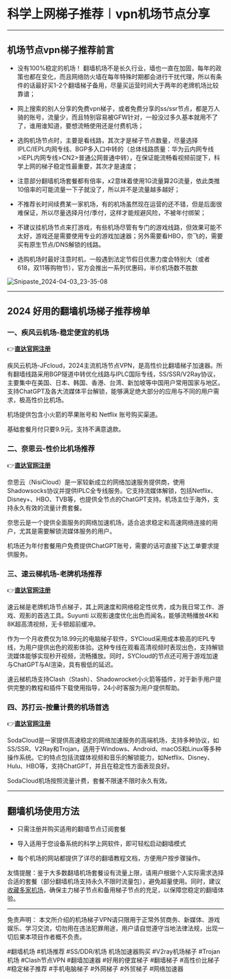 # 科学上网梯子推荐︱vpn机场节点分享
---
## 机场节点vpn梯子推荐前言
* 没有100%稳定的机场！ 翻墙机场不是长久行业，墙也一直在加固，每年的政策也都在变化，而且网络防火墙在每年特殊时期都会进行干扰代理，所以有条件的话最好买1-2个翻墙梯子备用，尽量买运营时间大于两年的老牌机场比较靠谱；

* 网上搜索的别人分享的免费vpn梯子，或者免费分享的ss/ssr节点，都是万人骑的账号，流量少，而且特别容易被GFW针对，一般没过多久基本就用不了了，谁用谁知道，要想流畅使用还是付费机场；

* 选购机场节点时，主要是看线路，其次才是梯子节点数量，尽量选择IPLC/IEPL内网专线、BGP多入口中转的（总体线路质量：华为云内网专线>IEPL内网专线>CN2>普通公网普通中转），在保证能流畅看视频前提下，科学上网的梯子稳定性最重要，其次才是速度；

* 注意部分翻墙机场套餐都有倍率，x2意味着使用1G流量算2G流量，依此类推10倍率的可能流量一下子就没了，所以并不是流量越多越好；

* 不推荐长时间续费某一家机场，有的机场虽然现在运营的还不错，但是后面很难保证，所以尽量选择月付/季付，这样才能规避风险，不被年付绑架；

* 不建议挂机场节点来打游戏，有些机场尽管有专门的游戏线路，但效果可能不太好，游戏还是需要使用专业的游戏加速器；另外需要看HBO，奈飞的，需要买有原生节点/DNS解锁的线路。

* 选购机场时最好注意时机，一般遇到法定节假日优惠力度会特别大（或者618，双11等购物节），官方会推出一系列优惠码，半价机场数不胜数

![Snipaste_2024-04-03_23-35-08](https://github.com/VPN-CN/kexueshangwang/assets/156046824/28a74b0f-f913-4f65-a1ba-73301692da6d)


--- 
## 2024 好用的翻墙机场梯子推荐榜单

### 一、疾风云机场-稳定便宜的机场
👉[**直达官网注册**](https://go.51tz.cc/jfcloud)

疾风云机场-JFcloud，2024主流机场节点VPN，是高性价比翻墙梯子加速器。所有翻墙线路采用BGP隧道中转优化线路与IPLC国际专线，SS/SSR/V2Ray协议，主要集中在美国、日本、韩国、香港、台湾、新加坡等中国用户常用国家与地区。支持ChatGPT及各大流媒体平台解锁，能够满足绝大部分的应用与不同的用户需求，极高性价比机场。

机场提供包含小火箭的苹果账号和 Netflix 账号购买渠道。

基础套餐月付只要9.9元，支持不满意退款。

### 二、奈思云-性价比机场推荐
👉[**直达官网注册**](https://go.51tz.cc/nicecloud)

奈思云（NisiCloud）是一家较新成立的网络加速服务提供商，使用Shadowsocks协议并提供IPLC全专线服务。它支持流媒体解锁，包括Netflix、Disney+、HBO、TVB等，也提供全节点的ChatGPT支持。机场主位于海外，支持永久有效的流量计费套餐。

奈思云是一个提供全面服务的网络加速机场，适合追求稳定和高速网络连接的用户，尤其是需要解锁流媒体服务的用户。

机场还为年付套餐用户免费提供ChatGPT账号，需要的话可直接下达工单要求提供服务。

### 三、速云梯机场-老牌机场推荐
👉[**直达官网注册**](https://go.51tz.cc/sycloud)

速云梯是老牌机场节点梯子，其上网速度和网络稳定性优秀，成为我日常工作、游戏、观影的首选工具。Suyunti 以观影速度优化出色而闻名，能够流畅播放4K和8K超高清视频，无卡顿超前缓冲。

作为一个月收费仅为18.99元的电脑梯子软件，SYCloud采用成本极高的IEPL专线，为用户提供出色的观影体验。这种专线在观看高清视频时表现出色，支持解锁流媒体能够实现秒开视频，流畅播放。同时，SYCloud的节点还可用于游戏加速与ChatGPT与AI渲染，具有极低的延迟。

速云梯机场支持Clash（Stash）、Shadowrocket小火箭等插件，对于新手用户提供完整的教程和插件下载使用指导，24小时客服为用户提供帮助。

### 四、苏打云-按量计费的机场首选
👉[**直达官网注册**](https://go.51tz.cc/sodacloud)

SodaCloud是一家提供高速稳定的网络加速服务的高端机场，支持多种协议，如SS/SSR、V2Ray和Trojan，适用于Windows、Android、macOS和Linux等多种操作系统。它的特点包括流媒体视频和音乐的解锁能力，如Netflix、Disney、Hulu、HBO等，支持ChatGPT，并且在稳定性方面表现良好。

SodaCloud机场按照流量计费，套餐不限速不限时永久有效。

---
## 翻墙机场使用方法

- 只需注册并购买适用的翻墙节点订阅套餐
  
- 导入适用于您设备系统的科学上网软件，即可轻松启动翻墙模式

- 每个机场的网站都提供了详尽的翻墙教程文档，方便用户按步骤操作。

友情提醒：鉴于大多数翻墙机场套餐设有流量上限，请用户根据个人实际需求选择合适的套餐（部分翻墙机场支持永久不限时流量包），避免超量使用。同时，建议[收藏多家机场](https://2025vpn.gitbook.io/vpn-01)，确保主力梯子节点和备用梯子节点的充足，以保障您稳定的翻墙体验。

-----

免责声明： 本文所介绍的机场梯子VPN请只限用于正常外贸商务、新媒体、游戏娱乐、学习交流，切勿用在违法犯罪用途，用户请自觉遵守当地法律法规，出现一切后果本项目作者概不负责。

#翻墙机场 #机场推荐 #SS/DDR/机场 机场加速器购买 #V2ray机场梯子 #Trojan机场 #Clash节点VPN #翻墙加速器 #好用的便宜梯子 #翻墙梯子 #高性价比梯子 #稳定梯子推荐 #手机电脑梯子 #外网梯子 #外贸梯子 #网络加速器
